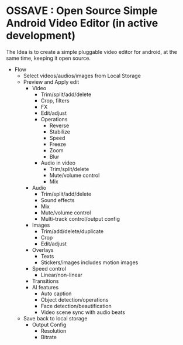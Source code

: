 # OSSAVE : Open Source Simple Android Video Editor (in active development)

The Idea is to create a simple pluggable video editor for android, at the same time, keeping it open source.

- Flow
  - Select videos/audios/images from Local Storage
  - Preview and Apply edit
    - Video
      - Trim/split/add/delete
      - Crop, filters
      - FX
      - Edit/adjust
      - Operations
        - Reverse
        - Stabilize
        - Speed
        - Freeze
        - Zoom
        - Blur 
      - Audio in video
        - Trim/split/delete
        - Mute/volume control
        - Mix
    - Audio
      - Trim/split/add/delete
      - Sound effects
      - Mix
      - Mute/volume control
      - Multi-track control/output config
    - Images
      - Trim/add/delete/duplicate
      - Crop
      - Edit/adjust
    - Overlays
      - Texts
      - Stickers/images includes motion images
    - Speed control
      - Linear/non-linear
    - Transitions
    - AI features
      - Auto caption
      - Object detection/operations
      - Face detection/beautification
      - Video scene sync with audio beats
  - Save back to local storage
     - Output Config
       - Resolution
       - Bitrate


